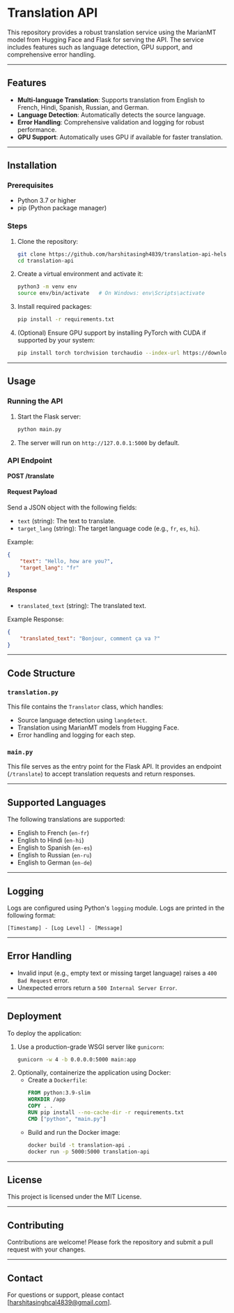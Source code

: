 # Translation API

This repository provides a robust translation service using the MarianMT model from Hugging Face and Flask for serving the API. The service includes features such as language detection, GPU support, and comprehensive error handling.

---

## Features

- **Multi-language Translation**: Supports translation from English to French, Hindi, Spanish, Russian, and German.
- **Language Detection**: Automatically detects the source language.
- **Error Handling**: Comprehensive validation and logging for robust performance.
- **GPU Support**: Automatically uses GPU if available for faster translation.

---

## Installation

### Prerequisites
- Python 3.7 or higher
- pip (Python package manager)

### Steps
1. Clone the repository:
   ```bash
   git clone https://github.com/harshitasingh4839/translation-api-helsinki_models.git
   cd translation-api
   ```

2. Create a virtual environment and activate it:
   ```bash
   python3 -m venv env
   source env/bin/activate   # On Windows: env\Scripts\activate
   ```

3. Install required packages:
   ```bash
   pip install -r requirements.txt
   ```

4. (Optional) Ensure GPU support by installing PyTorch with CUDA if supported by your system:
   ```bash
   pip install torch torchvision torchaudio --index-url https://download.pytorch.org/whl/cu117
   ```

---

## Usage

### Running the API
1. Start the Flask server:
   ```bash
   python main.py
   ```

2. The server will run on `http://127.0.0.1:5000` by default.

### API Endpoint
**POST /translate**

#### Request Payload
Send a JSON object with the following fields:
- `text` (string): The text to translate.
- `target_lang` (string): The target language code (e.g., `fr`, `es`, `hi`).

Example:
```json
{
    "text": "Hello, how are you?",
    "target_lang": "fr"
}
```

#### Response
- `translated_text` (string): The translated text.

Example Response:
```json
{
    "translated_text": "Bonjour, comment ça va ?"
}
```

---

## Code Structure

### `translation.py`
This file contains the `Translator` class, which handles:
- Source language detection using `langdetect`.
- Translation using MarianMT models from Hugging Face.
- Error handling and logging for each step.

### `main.py`
This file serves as the entry point for the Flask API. It provides an endpoint (`/translate`) to accept translation requests and return responses.

---

## Supported Languages

The following translations are supported:
- English to French (`en-fr`)
- English to Hindi (`en-hi`)
- English to Spanish (`en-es`)
- English to Russian (`en-ru`)
- English to German (`en-de`)

---

## Logging
Logs are configured using Python's `logging` module. Logs are printed in the following format:
```
[Timestamp] - [Log Level] - [Message]
```

---

## Error Handling
- Invalid input (e.g., empty text or missing target language) raises a `400 Bad Request` error.
- Unexpected errors return a `500 Internal Server Error`.

---

## Deployment

To deploy the application:
1. Use a production-grade WSGI server like `gunicorn`:
   ```bash
   gunicorn -w 4 -b 0.0.0.0:5000 main:app
   ```
2. Optionally, containerize the application using Docker:
   - Create a `Dockerfile`:
     ```dockerfile
     FROM python:3.9-slim
     WORKDIR /app
     COPY . .
     RUN pip install --no-cache-dir -r requirements.txt
     CMD ["python", "main.py"]
     ```
   - Build and run the Docker image:
     ```bash
     docker build -t translation-api .
     docker run -p 5000:5000 translation-api
     ```

---

## License
This project is licensed under the MIT License.

---

## Contributing
Contributions are welcome! Please fork the repository and submit a pull request with your changes.

---

## Contact
For questions or support, please contact [harshitasinghcal4839@gmail.com].

